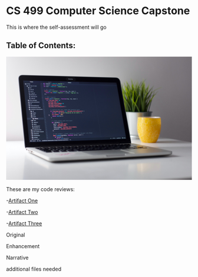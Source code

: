# CS 499 Computer Science Capstone

This is where the self-assessment will go

## Table of Contents:


![Code Review](/assets/img/clement-helardot-95YRwf6CNw8-unsplash.jpg)

These are my code reviews:

-[Artifact One](https://youtu.be/4n3DoIpqtC4)

-[Artifact Two](https://youtu.be/8b6zVVGQ_Vg)

-[Artifact Three](https://youtu.be/Qle14z4Gb1A)



Original 


Enhancement


Narrative


additional files needed



 
 

                                                 
              

                                                    
